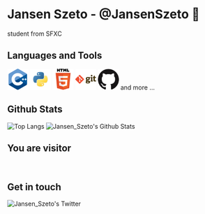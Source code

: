 # Jansen Szeto - @JansenSzeto 👋

student from SFXC

## Languages and Tools

<code><img height="48" src="https://raw.githubusercontent.com/github/explore/80688e429a7d4ef2fca1e82350fe8e3517d3494d/topics/cpp/cpp.png"></code>
<code><img height="48" src="https://raw.githubusercontent.com/github/explore/80688e429a7d4ef2fca1e82350fe8e3517d3494d/topics/python/python.png"></code>
<code><img height="48" src="https://raw.githubusercontent.com/github/explore/80688e429a7d4ef2fca1e82350fe8e3517d3494d/topics/html/html.png"></code>
<code><img height="48" src="https://raw.githubusercontent.com/github/explore/80688e429a7d4ef2fca1e82350fe8e3517d3494d/topics/git/git.png"></code>
<code><img height="48" src="https://github.com/github/explore/raw/master/topics/github/github.png"></code>
and more ...

## Github Stats

![Top Langs](https://github-readme-stats.vercel.app/api/top-langs/?username=jansenszeto&layout=compact)
![Jansen_Szeto's Github Stats](https://github-readme-stats.vercel.app/api?username=jansenszeto&show_icons=true&hide_border=true)

## You are visitor

<img src="https://profile-counter.glitch.me/jasenszeto/count.svg" alt="" />

## Get in touch 

<div>
<a href="https://twitter.com/JansenSzeto">
  <img align="left" alt="Jansen_Szeto's Twitter" src="https://img.icons8.com/fluent/48/000000/twitter.png" />
</a>
</div>
